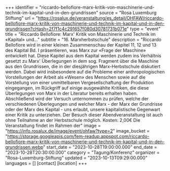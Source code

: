 +++
identifier = "riccardo-bellofiore-marx-kritik-von-maschinerie-und-technik-im-kapital-und-in-den-grundrissen"
source = "Rosa Luxemburg Stiftung"
url = "https://rosalux.de/veranstaltung/es_detail/OHFAW/riccardo-bellofiore-marx-kritik-von-maschinerie-und-technik-im-kapital-und-in-den-grundrissen?cHash=2f7f1c4c291657f080d30781731b071e"
type = "event"
title = "Riccardo Bellofiore: Marx' Kritik von Maschinerie und Technik im «Kapital» und…"
subtitle = "16. Marxherbstschule"
description = "Riccardo Bellofiore wird in einer kleinen Zusammenschau der Kapitel 11, 12 und 13 des Kapital Bd. I präsentieren, was Marx zur «Frage der Maschine» entwickelt hat. Diese Kapitel aus dem Kapital werden zudem ins Verhältnis gesetzt zu Marx' Überlegungen in dem sog. Fragment über die Maschine aus den Grundrissen, die in der diesjährigen Marx-Herbstschule diskutiert werden. Dabei wird insbesondere auf die Probleme einer anthropologischen Vorstellungen der Arbeit als «Wesen» des Menschen sowie auf die Vorstellung von einer unmittelbaren Vergesellschaftung der Produktion eingegangen, im Rückgriff auf einige ausgewählte Kritiken, die diese Überlegungen von Marx in der Literatur bereits erhalten haben. Abschließend wird der Versuch unternommen zu prüfen, welche der verschiedenen Überlegungen und welcher Marx - der Marx der Grundrisse oder der Marx des Kapital - uns erlaubt, unsere kapitalistische Gegenwart einer Kritik zu unterziehen.
Der Besuch dieser Abendveranstaltung ist auch ohne Teilnahme an der Herbstschule möglich.
Kosten: 2,00€
Die Veranstaltung findet im Rahmen der"
image = "https://info.rosalux.de/image/event/ohfaw?type=2"
image_bucket = "https://storage.googleapis.com/fem-readup.appspot.com/riccardo-bellofiore-marx-kritik-von-maschinerie-und-technik-im-kapital-und-in-den-grundrissen.webp"
start_date = "2023-10-28T19:00:00.000"
end_date = "2023-10-28T20:30:00.000"
category = "Tagung/Konferenz"
organizer = "Rosa-Luxemburg-Stiftung"
updated = "2023-10-13T09:29:00.000"
languages = []
[contact]
[location]
+++